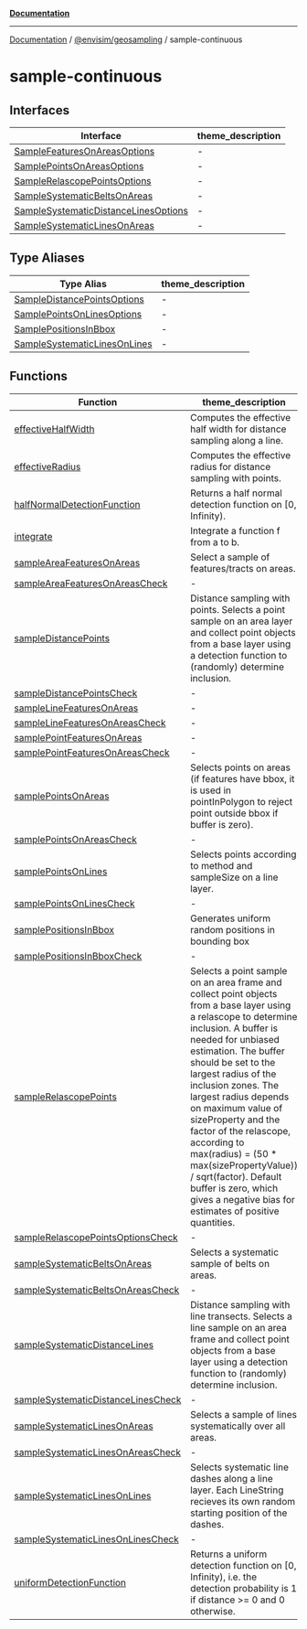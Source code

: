[**Documentation**](../../../README.md)

---

[Documentation](../../../README.md) / [@envisim/geosampling](../README.md) / sample-continuous

# sample-continuous

## Interfaces

| Interface                                                                                  | theme_description |
| ------------------------------------------------------------------------------------------ | ----------------- |
| [SampleFeaturesOnAreasOptions](interfaces/SampleFeaturesOnAreasOptions.md)                 | -                 |
| [SamplePointsOnAreasOptions](interfaces/SamplePointsOnAreasOptions.md)                     | -                 |
| [SampleRelascopePointsOptions](interfaces/SampleRelascopePointsOptions.md)                 | -                 |
| [SampleSystematicBeltsOnAreas](interfaces/SampleSystematicBeltsOnAreas.md)                 | -                 |
| [SampleSystematicDistanceLinesOptions](interfaces/SampleSystematicDistanceLinesOptions.md) | -                 |
| [SampleSystematicLinesOnAreas](interfaces/SampleSystematicLinesOnAreas.md)                 | -                 |

## Type Aliases

| Type Alias                                                                   | theme_description |
| ---------------------------------------------------------------------------- | ----------------- |
| [SampleDistancePointsOptions](type-aliases/SampleDistancePointsOptions.md)   | -                 |
| [SamplePointsOnLinesOptions](type-aliases/SamplePointsOnLinesOptions.md)     | -                 |
| [SamplePositionsInBbox](type-aliases/SamplePositionsInBbox.md)               | -                 |
| [SampleSystematicLinesOnLines](type-aliases/SampleSystematicLinesOnLines.md) | -                 |

## Functions

| Function                                                                              | theme_description                                                                                                                                                                                                                                                                                                                                                                                                                                                                                                 |
| ------------------------------------------------------------------------------------- | ----------------------------------------------------------------------------------------------------------------------------------------------------------------------------------------------------------------------------------------------------------------------------------------------------------------------------------------------------------------------------------------------------------------------------------------------------------------------------------------------------------------- |
| [effectiveHalfWidth](functions/effectiveHalfWidth.md)                                 | Computes the effective half width for distance sampling along a line.                                                                                                                                                                                                                                                                                                                                                                                                                                             |
| [effectiveRadius](functions/effectiveRadius.md)                                       | Computes the effective radius for distance sampling with points.                                                                                                                                                                                                                                                                                                                                                                                                                                                  |
| [halfNormalDetectionFunction](functions/halfNormalDetectionFunction.md)               | Returns a half normal detection function on [0, Infinity).                                                                                                                                                                                                                                                                                                                                                                                                                                                        |
| [integrate](functions/integrate.md)                                                   | Integrate a function f from a to b.                                                                                                                                                                                                                                                                                                                                                                                                                                                                               |
| [sampleAreaFeaturesOnAreas](functions/sampleAreaFeaturesOnAreas.md)                   | Select a sample of features/tracts on areas.                                                                                                                                                                                                                                                                                                                                                                                                                                                                      |
| [sampleAreaFeaturesOnAreasCheck](functions/sampleAreaFeaturesOnAreasCheck.md)         | -                                                                                                                                                                                                                                                                                                                                                                                                                                                                                                                 |
| [sampleDistancePoints](functions/sampleDistancePoints.md)                             | Distance sampling with points. Selects a point sample on an area layer and collect point objects from a base layer using a detection function to (randomly) determine inclusion.                                                                                                                                                                                                                                                                                                                                  |
| [sampleDistancePointsCheck](functions/sampleDistancePointsCheck.md)                   | -                                                                                                                                                                                                                                                                                                                                                                                                                                                                                                                 |
| [sampleLineFeaturesOnAreas](functions/sampleLineFeaturesOnAreas.md)                   | -                                                                                                                                                                                                                                                                                                                                                                                                                                                                                                                 |
| [sampleLineFeaturesOnAreasCheck](functions/sampleLineFeaturesOnAreasCheck.md)         | -                                                                                                                                                                                                                                                                                                                                                                                                                                                                                                                 |
| [samplePointFeaturesOnAreas](functions/samplePointFeaturesOnAreas.md)                 | -                                                                                                                                                                                                                                                                                                                                                                                                                                                                                                                 |
| [samplePointFeaturesOnAreasCheck](functions/samplePointFeaturesOnAreasCheck.md)       | -                                                                                                                                                                                                                                                                                                                                                                                                                                                                                                                 |
| [samplePointsOnAreas](functions/samplePointsOnAreas.md)                               | Selects points on areas (if features have bbox, it is used in pointInPolygon to reject point outside bbox if buffer is zero).                                                                                                                                                                                                                                                                                                                                                                                     |
| [samplePointsOnAreasCheck](functions/samplePointsOnAreasCheck.md)                     | -                                                                                                                                                                                                                                                                                                                                                                                                                                                                                                                 |
| [samplePointsOnLines](functions/samplePointsOnLines.md)                               | Selects points according to method and sampleSize on a line layer.                                                                                                                                                                                                                                                                                                                                                                                                                                                |
| [samplePointsOnLinesCheck](functions/samplePointsOnLinesCheck.md)                     | -                                                                                                                                                                                                                                                                                                                                                                                                                                                                                                                 |
| [samplePositionsInBbox](functions/samplePositionsInBbox.md)                           | Generates uniform random positions in bounding box                                                                                                                                                                                                                                                                                                                                                                                                                                                                |
| [samplePositionsInBboxCheck](functions/samplePositionsInBboxCheck.md)                 | -                                                                                                                                                                                                                                                                                                                                                                                                                                                                                                                 |
| [sampleRelascopePoints](functions/sampleRelascopePoints.md)                           | Selects a point sample on an area frame and collect point objects from a base layer using a relascope to determine inclusion. A buffer is needed for unbiased estimation. The buffer should be set to the largest radius of the inclusion zones. The largest radius depends on maximum value of sizeProperty and the factor of the relascope, according to max(radius) = (50 \* max(sizePropertyValue)) / sqrt(factor). Default buffer is zero, which gives a negative bias for estimates of positive quantities. |
| [sampleRelascopePointsOptionsCheck](functions/sampleRelascopePointsOptionsCheck.md)   | -                                                                                                                                                                                                                                                                                                                                                                                                                                                                                                                 |
| [sampleSystematicBeltsOnAreas](functions/sampleSystematicBeltsOnAreas.md)             | Selects a systematic sample of belts on areas.                                                                                                                                                                                                                                                                                                                                                                                                                                                                    |
| [sampleSystematicBeltsOnAreasCheck](functions/sampleSystematicBeltsOnAreasCheck.md)   | -                                                                                                                                                                                                                                                                                                                                                                                                                                                                                                                 |
| [sampleSystematicDistanceLines](functions/sampleSystematicDistanceLines.md)           | Distance sampling with line transects. Selects a line sample on an area frame and collect point objects from a base layer using a detection function to (randomly) determine inclusion.                                                                                                                                                                                                                                                                                                                           |
| [sampleSystematicDistanceLinesCheck](functions/sampleSystematicDistanceLinesCheck.md) | -                                                                                                                                                                                                                                                                                                                                                                                                                                                                                                                 |
| [sampleSystematicLinesOnAreas](functions/sampleSystematicLinesOnAreas.md)             | Selects a sample of lines systematically over all areas.                                                                                                                                                                                                                                                                                                                                                                                                                                                          |
| [sampleSystematicLinesOnAreasCheck](functions/sampleSystematicLinesOnAreasCheck.md)   | -                                                                                                                                                                                                                                                                                                                                                                                                                                                                                                                 |
| [sampleSystematicLinesOnLines](functions/sampleSystematicLinesOnLines.md)             | Selects systematic line dashes along a line layer. Each LineString recieves its own random starting position of the dashes.                                                                                                                                                                                                                                                                                                                                                                                       |
| [sampleSystematicLinesOnLinesCheck](functions/sampleSystematicLinesOnLinesCheck.md)   | -                                                                                                                                                                                                                                                                                                                                                                                                                                                                                                                 |
| [uniformDetectionFunction](functions/uniformDetectionFunction.md)                     | Returns a uniform detection function on [0, Infinity), i.e. the detection probability is 1 if distance >= 0 and 0 otherwise.                                                                                                                                                                                                                                                                                                                                                                                      |
